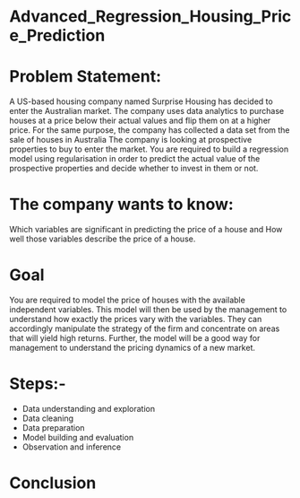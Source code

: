 # Advanced_Regression_Housing_Price_Prediction

# Problem Statement:
A US-based housing company named Surprise Housing has decided to enter the Australian market. The company uses data analytics to purchase houses at a price below their actual values and flip them on at a higher price. For the same purpose, the company has collected a data set from the sale of houses in Australia
The company is looking at prospective properties to buy to enter the market. You are required to build a regression model using regularisation in order to predict the actual value of the prospective properties and decide whether to invest in them or not.

# The company wants to know:
Which variables are significant in predicting the price of a house and How well those variables describe the price of a house.

# Goal
You are required to model the price of houses with the available independent variables. This model will then be used by the management to understand how exactly the prices vary with the variables. They can accordingly manipulate the strategy of the firm and concentrate on areas that will yield high returns. Further, the model will be a good way for management to understand the pricing dynamics of a new market.

# Steps:-
  * Data understanding and exploration
  * Data cleaning
  * Data preparation
  * Model building and evaluation
  * Observation and inference

# Conclusion
